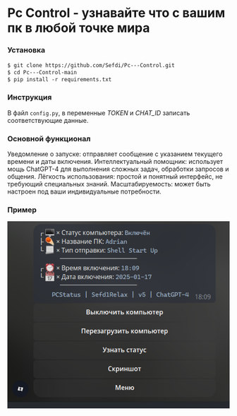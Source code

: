 # Pc Control - узнавайте что с вашим пк в любой точке мира

### Установка
```
$ git clone https://github.com/Sefdi/Pc---Control.git
$ cd Pc---Control-main
$ pip install -r requirements.txt
```

### Инструкция
В файл `config.py`, в переменные *TOKEN* и *CHAT_ID* записать соответствующие данные.

### Основной функционал
Уведомление о запуске: отправляет сообщение с указанием текущего времени и даты включения.
Интеллектуальный помощник: использует мощь ChatGPT-4 для выполнения сложных задач, обработки запросов и общения.
Лёгкость использования: простой и понятный интерфейс, не требующий специальных знаний.
Масштабируемость: может быть настроен под ваши индивидуальные потребности.

### Пример
![Example](https://github.com/Sefdi/Pc---Control/blob/main/images/exemple.png)

